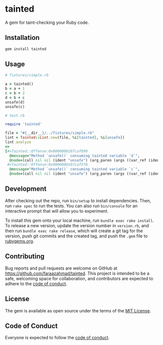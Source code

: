 # tainted

A gem for taint-checking your Ruby code.

## Installation

```sh
gem install tainted
```

## Usage

```ruby
# fixtures/simple.rb

a = tainted()
b = a + 1
c = b + 2
d = b + c
unsafe(d)
unsafe(c)
```

```ruby
# test.rb

require 'tainted'

file = "#{__dir__}/../fixtures/simple.rb"
lint = Tainted::Lint.new(file, %i[tainted], %i[unsafe])
lint.analyze
=>
[#<Tainted::Offense:0x0000000107caf690
  @message="Method `unsafe()` consuming tainted variable `d`",
  @node=(call nil nil (ident "unsafe") (arg_paren (args ((var_ref (ident "d"))))))>,
 #<Tainted::Offense:0x0000000107caf5f0
  @message="Method `unsafe()` consuming tainted variable `c`",
  @node=(call nil nil (ident "unsafe") (arg_paren (args ((var_ref (ident "c"))))))>]
```

## Development

After checking out the repo, run `bin/setup` to install dependencies. Then, run `rake spec` to run the tests. You can also run `bin/console` for an interactive prompt that will allow you to experiment.

To install this gem onto your local machine, run `bundle exec rake install`. To release a new version, update the version number in `version.rb`, and then run `bundle exec rake release`, which will create a git tag for the version, push git commits and the created tag, and push the `.gem` file to [rubygems.org](https://rubygems.org).

## Contributing

Bug reports and pull requests are welcome on GitHub at https://github.com/faraazahmad/tainted. This project is intended to be a safe, welcoming space for collaboration, and contributors are expected to adhere to the [code of conduct](https://github.com/faraazahmad/tainted/blob/main/CODE_OF_CONDUCT.md).

## License

The gem is available as open source under the terms of the [MIT License](https://opensource.org/licenses/MIT).

## Code of Conduct

Everyone is expected to follow the [code of conduct](https://github.com/faraazahmad/tainted/blob/main/CODE_OF_CONDUCT.md).
